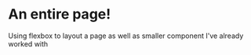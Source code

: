 # An entire page!

Using flexbox to layout a page as well as smaller component I've already worked with 
